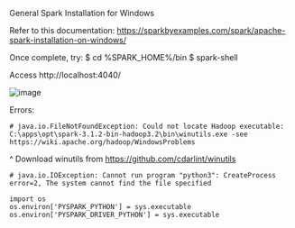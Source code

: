 General Spark Installation for Windows

Refer to this documentation:
https://sparkbyexamples.com/spark/apache-spark-installation-on-windows/

Once complete, try: 
    $ cd %SPARK_HOME%/bin
    $ spark-shell

Access http://localhost:4040/

![image](https://user-images.githubusercontent.com/68586800/139038251-cbfd452f-0eab-41bc-9e09-50bfd3a6cf33.png)


Errors:

    # java.io.FileNotFoundException: Could not locate Hadoop executable: C:\apps\opt\spark-3.1.2-bin-hadoop3.2\bin\winutils.exe -see https://wiki.apache.org/hadoop/WindowsProblems
^ Download winutils from https://github.com/cdarlint/winutils

    # java.io.IOException: Cannot run program "python3": CreateProcess error=2, The system cannot find the file specified

    import os 
    os.environ['PYSPARK_PYTHON'] = sys.executable
    os.environ['PYSPARK_DRIVER_PYTHON'] = sys.executable